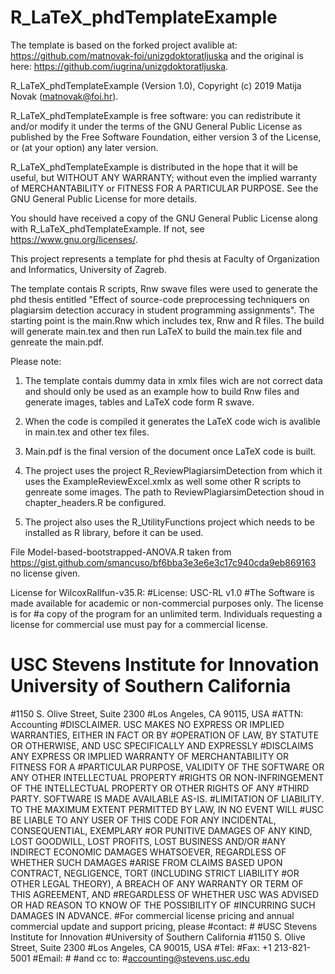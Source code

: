 # R_LaTeX_phdTemplateExample

The template is based on the forked project avalible at: https://github.com/matnovak-foi/unizgdoktoratljuska and the original is here: https://github.com/iugrina/unizgdoktoratljuska. 

R_LaTeX_phdTemplateExample (Version 1.0), Copyright (c) 2019 Matija Novak (matnovak@foi.hr).

R_LaTeX_phdTemplateExample is free software: you can redistribute it and/or modify
it under the terms of the GNU General Public License as published by
the Free Software Foundation, either version 3 of the License, or
(at your option) any later version.

R_LaTeX_phdTemplateExample is distributed in the hope that it will be useful,
but WITHOUT ANY WARRANTY; without even the implied warranty of
MERCHANTABILITY or FITNESS FOR A PARTICULAR PURPOSE.  See the
GNU General Public License for more details.

You should have received a copy of the GNU General Public License
along with R_LaTeX_phdTemplateExample.  If not, see <https://www.gnu.org/licenses/>.

This project represents a template for phd thesis at Faculty of Organization and Informatics, University of Zagreb.

The template contais R scripts, Rnw swave files were used to generate the phd thesis entitled "Effect of source-code preprocessing techniquers on plagiarsim detection accuracy in 
student programming assignments". The starting point is the main.Rnw which includes tex, Rnw and R files. The build will generate main.tex and then run LaTeX to build the main.tex file and genreate the main.pdf.

Please note:

1. The template contais dummy data in xmlx files wich are not correct data and should only be used as an example how to build Rnw files and generate images, tables and LaTeX code form R swave. 

2. When the code is compiled it generates the LaTeX code wich is avalible in main.tex and other tex files. 

3. Main.pdf is the final version of the document once LaTeX code is built.

4. The project uses the project R_ReviewPlagiarsimDetection from which it uses the ExampleReviewExcel.xmlx as well some other R scripts to genreate some images. The path to ReviewPlagiarsimDetection shoud in chapter_headers.R be configured. 

5. The project also uses the R_UtilityFunctions project which needs to be installed as R library, before it can be used.

File Model-based-bootstrapped-ANOVA.R taken from https://gist.github.com/smancuso/bf6bba3e3e6e3c17c940cda9eb869163 no license given.

License for WilcoxRallfun-v35.R:
#License: USC-RL v1.0
#The Software is made available for academic or non-commercial purposes only. The license is for 
#a copy of the program for an unlimited term. Individuals requesting a license for commercial use must pay for a commercial license.
# USC Stevens Institute for Innovation University of Southern California
#1150 S. Olive Street, Suite 2300
#Los Angeles, CA 90115, USA
#ATTN: Accounting
#DISCLAIMER.  USC MAKES NO EXPRESS OR IMPLIED WARRANTIES, EITHER IN FACT OR BY 
#OPERATION OF LAW, BY STATUTE OR OTHERWISE, AND USC SPECIFICALLY AND EXPRESSLY 
#DISCLAIMS ANY EXPRESS OR IMPLIED WARRANTY OF MERCHANTABILITY OR FITNESS FOR A 
#PARTICULAR PURPOSE, VALIDITY OF THE SOFTWARE OR ANY OTHER INTELLECTUAL PROPERTY 
#RIGHTS OR NON-INFRINGEMENT OF THE INTELLECTUAL PROPERTY OR OTHER RIGHTS OF ANY 
#THIRD PARTY. SOFTWARE IS MADE AVAILABLE AS-IS.
#LIMITATION OF LIABILITY.  TO THE MAXIMUM EXTENT PERMITTED BY LAW, IN NO EVENT WILL 
#USC BE LIABLE TO ANY USER OF THIS CODE FOR ANY INCIDENTAL, CONSEQUENTIAL, EXEMPLARY 
#OR PUNITIVE DAMAGES OF ANY KIND, LOST GOODWILL, LOST PROFITS, LOST BUSINESS AND/OR 
#ANY INDIRECT ECONOMIC DAMAGES WHATSOEVER, REGARDLESS OF WHETHER SUCH DAMAGES 
#ARISE FROM CLAIMS BASED UPON CONTRACT, NEGLIGENCE, TORT (INCLUDING STRICT LIABILITY 
#OR OTHER LEGAL THEORY), A BREACH OF ANY WARRANTY OR TERM OF THIS AGREEMENT, AND 
#REGARDLESS OF WHETHER USC WAS ADVISED OR HAD REASON TO KNOW OF THE POSSIBILITY OF 
#INCURRING SUCH DAMAGES IN ADVANCE.
#For commercial license pricing and annual commercial update and support pricing, please 
#contact:
#<Licensing Associate Name>
#USC Stevens Institute for Innovation
#University of Southern California
#1150 S. Olive Street, Suite 2300
#Los Angeles, CA 90015, USA
#Tel: <Licensing Associate phone number>
#Fax: +1 213-821-5001
#Email: 
#<Licensing Associate Email> 
#and cc to: 
#accounting@stevens.usc.edu
